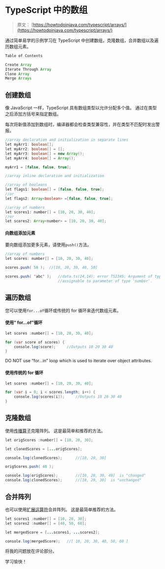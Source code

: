 # TypeScript 中的数组

> 原文： [https://howtodoinjava.com/typescript/arrays/](https://howtodoinjava.com/typescript/arrays/)

通过简单易学的示例学习在 TypeScript 中创建数组，克隆数组，合并数组以及遍历数组元素。

```java
Table of Contents

Create Array
Iterate Through Array
Clone Array
Merge Arrays
```

## 创建数组

像 JavaScript 一样，TypeScript 具有数组类型以允许分配多个值。 通过在类型之后添加方括号来指定数组。

每次将新值添加到数组时，编译器都会检查类型兼容性，并在类型不匹配时发出警报。

```java
//array declaration and initialization in separate lines
let myArr1: boolean[];
let myArr2: boolean[] = [];
let myArr3: boolean[] = new Array();
let myArr4: boolean[] = Array();

myArr1 = [false, false, true];

//array inline declaration and initialization

//array of booleans	
let flags1: boolean[] = [false, false, true];	
//or
let	flags2: Array<boolean> =[false, false, true];

//array of numbers
let scores1: number[] = [10, 20, 30, 40];	
//or
let	scores2: Array<number> = [10, 20, 30, 40];	

```

#### 向数组添加元素

要向数组添加更多元素，请使用`push()`方法。

```java
//array of numbers
let scores: number[] = [10, 20, 30, 40];

scores.push( 50 );	//[10, 20, 30, 40, 50]

scores.push( 'abc' );	//data.ts(24,14): error TS2345: Argument of type '"abc"' is not  
						//assignable to parameter of type 'number'.

```

## 遍历数组

您可以使用`for...of`循环或传统的 for 循环来迭代数组元素。

#### 使用“ for…of”循环

```java
let scores :number[] = [10, 20, 30, 40];	

for (var score of scores) {
	console.log(score);		//Outputs 10 20 30 40
}

```

DO NOT use “for…in” loop which is used to iterate over object attributes.

#### 使用传统的 for 循环

```java
let scores :number[] = [10, 20, 30, 40];	

for (var i = 0; i < scores.length; i++) {
	console.log(scores[i]);		//Outputs 10 20 30 40
}

```

## 克隆数组

使用[传播算子](https://howtodoinjava.com/typescript/spread-operator/)克隆阵列。 这是最简单和推荐的方法。

```java
let origScores :number[] = [10, 20, 30];	

let clonedScores = [...origScores];

console.log(clonedScores);		//[10, 20, 30]

origScores.push( 40 );

console.log(origScores);		//[10, 20, 30, 40]	is "changed"
console.log(clonedScores);		//[10, 20, 30] 	is "unchanged"

```

## 合并阵列

也可以使用[扩展运算符](https://howtodoinjava.com/typescript/spread-operator/)合并阵列。 这是最简单推荐的方法。

```java
let scores1 :number[] = [10, 20, 30];	
let scores2 :number[] = [40, 50, 60];	

let mergedScore = [...scores1, ...scores2];

console.log(mergedScore);	//[ 10, 20, 30, 40, 50, 60 ]

```

将我的问题放在评论部分。

学习愉快！